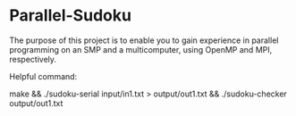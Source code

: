 # Parallel-Sudoku

The purpose of this project is to enable you to gain experience in parallel programming
on an SMP and a multicomputer, using OpenMP and MPI, respectively.

Helpful command: 

make && ./sudoku-serial input/in1.txt > output/out1.txt && ./sudoku-checker output/out1.txt
